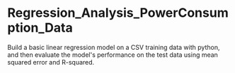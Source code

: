 # Regression_Analysis_PowerConsumption_Data 

Build a basic linear regression model on a CSV training data with python, and then evaluate the model's performance on the test data using mean squared error and R-squared. 

<!---
Chuka-J-Uzo/Chuka-J-Uzo is a ✨ special ✨ repository because its `README.md` (this file) appears on your GitHub profile.
You can click the Preview link to take a look at your changes.
--->
